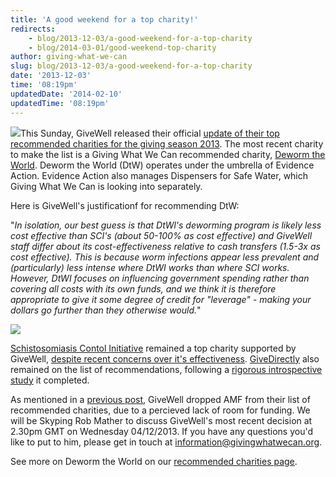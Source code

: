 ```yaml
---
title: 'A good weekend for a top charity!'
redirects:
    - blog/2013-12-03/a-good-weekend-for-a-top-charity
    - blog/2014-03-01/good-weekend-top-charity
author: giving-what-we-can
slug: blog/2013-12-03/a-good-weekend-for-a-top-charity
date: '2013-12-03'
time: '08:19pm'
updatedDate: '2014-02-10'
updatedTime: '08:19pm'
---
```

![](/images/uploads/8378.jpg)This Sunday, GiveWell released their official [update of their top recommended charities for the giving season 2013](http://blog.givewell.org/2013/12/01/givewells-top-charities-for-giving-season-2013/). The most recent charity to make the list is a Giving What We Can recommended charity, [Deworm the World](http://www.dewormtheworld.org). Deworm the World (DtW) operates under the umbrella of Evidence Action. Evidence Action also manages Dispensers for Safe Water, which Giving What We Can is looking into separately.

Here is GiveWell's justificationf for recommending DtW:

"_In isolation, our best guess is that DtWl's deworming program is likely less cost effective than SCI's (about 50-100% as cost effective) and GiveWell staff differ about its cost-effectiveness relative to cash transfers (1.5-3x as cost effective). This is because worm infections appear less prevalent and (particularly) less intense where DtWI works than where SCI works. However, DtWI focuses on influencing government spending rather than covering all costs with its own funds, and we think it is therefore appropriate to give it some degree of credit for "leverage" - making your dollars go further than they otherwise would._"

![](http://www.dewormtheworld.org/sites/default/files/deworm_logo.jpg)

[Schistosomiasis Contol Initiative](http://www3.imperial.ac.uk/schisto) remained a top charity supported by GiveWell, [despite recent concerns over it's effectiveness](http://blog.givewell.org/2013/11/29/rethinking-scis-evidence-of-impact-2/). [GiveDirectly](http://www.givedirectly.org) also remained on the list of recommendations, following a [rigorous introspective study](http://blog.givewell.org/2013/12/02/rigorous-study-of-givedirectlys-cash-transfers/) it completed.

As mentioned in a [previous post](http://www.givingwhatwecan.org/blog/2013-11-29/thought-the-question-of-the-most-effective-charity-was-settled-there-are-always-more), GiveWell dropped AMF from their list of recommended charities, due to a percieved lack of room for funding. We will be Skyping Rob Mather to discuss GiveWell's most recent decision at 2.30pm GMT on Wednesday 04/12/2013\. If you have any questions you'd like to put to him, please get in touch at [information@givingwhatwecan.org](mailto:information@givingwhatwecan.org).

See more on Deworm the World on our [recommended charities page](http://www.givingwhatwecan.org/where-to-give/recommended-charities#dewormtheworld).